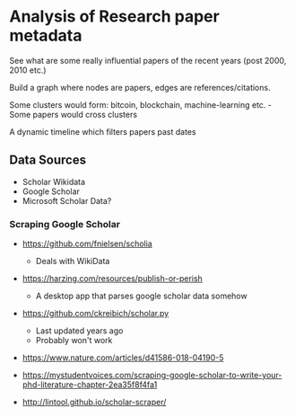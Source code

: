 
# Analysis of Research paper metadata

See what are some really influential papers of the recent years (post 2000, 2010 etc.)

Build a graph where nodes are papers, edges are references/citations.

Some clusters would form: bitcoin, blockchain, machine-learning etc.
    - Some papers would cross clusters 

A dynamic timeline which filters papers past dates

## Data Sources

* Scholar Wikidata
* Google Scholar
* Microsoft Scholar Data?

### Scraping Google Scholar

* https://github.com/fnielsen/scholia
    - Deals with WikiData

* https://harzing.com/resources/publish-or-perish
    - A desktop app that parses google scholar data somehow

* https://github.com/ckreibich/scholar.py
    - Last updated years ago
    - Probably won't work

* https://www.nature.com/articles/d41586-018-04190-5
* https://mystudentvoices.com/scraping-google-scholar-to-write-your-phd-literature-chapter-2ea35f8f4fa1
* http://lintool.github.io/scholar-scraper/
